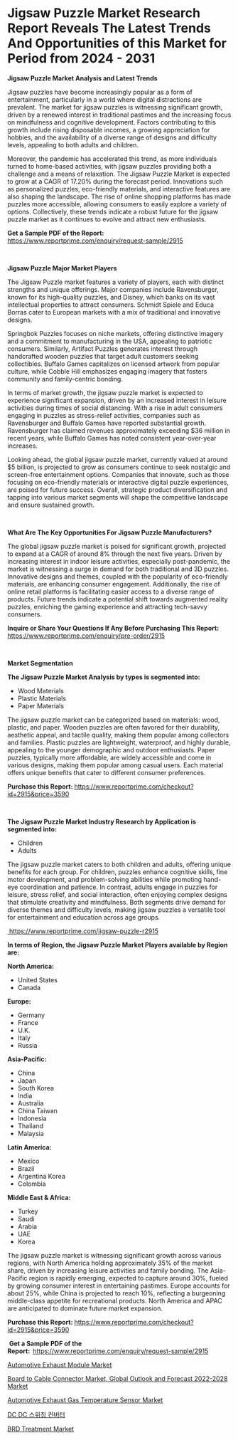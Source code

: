 <p><h1>Jigsaw Puzzle Market Research Report Reveals The Latest Trends And Opportunities of this Market for Period from 2024 - 2031</h1></p><p><strong>Jigsaw Puzzle Market Analysis and Latest Trends</strong></p>
<p><p>Jigsaw puzzles have become increasingly popular as a form of entertainment, particularly in a world where digital distractions are prevalent. The market for jigsaw puzzles is witnessing significant growth, driven by a renewed interest in traditional pastimes and the increasing focus on mindfulness and cognitive development. Factors contributing to this growth include rising disposable incomes, a growing appreciation for hobbies, and the availability of a diverse range of designs and difficulty levels, appealing to both adults and children.</p><p>Moreover, the pandemic has accelerated this trend, as more individuals turned to home-based activities, with jigsaw puzzles providing both a challenge and a means of relaxation. The Jigsaw Puzzle Market is expected to grow at a CAGR of 17.20% during the forecast period. Innovations such as personalized puzzles, eco-friendly materials, and interactive features are also shaping the landscape. The rise of online shopping platforms has made puzzles more accessible, allowing consumers to easily explore a variety of options. Collectively, these trends indicate a robust future for the jigsaw puzzle market as it continues to evolve and attract new enthusiasts.</p></p>
<p><strong>Get a Sample PDF of the Report:&nbsp;</strong> <a href="https://www.reportprime.com/enquiry/request-sample/2915">https://www.reportprime.com/enquiry/request-sample/2915</a></p>
<p>&nbsp;</p>
<p><strong>Jigsaw Puzzle Major Market Players</strong></p>
<p><p>The Jigsaw Puzzle market features a variety of players, each with distinct strengths and unique offerings. Major companies include Ravensburger, known for its high-quality puzzles, and Disney, which banks on its vast intellectual properties to attract consumers. Schmidt Spiele and Educa Borras cater to European markets with a mix of traditional and innovative designs. </p><p>Springbok Puzzles focuses on niche markets, offering distinctive imagery and a commitment to manufacturing in the USA, appealing to patriotic consumers. Similarly, Artifact Puzzles generates interest through handcrafted wooden puzzles that target adult customers seeking collectibles. Buffalo Games capitalizes on licensed artwork from popular culture, while Cobble Hill emphasizes engaging imagery that fosters community and family-centric bonding.</p><p>In terms of market growth, the jigsaw puzzle market is expected to experience significant expansion, driven by an increased interest in leisure activities during times of social distancing. With a rise in adult consumers engaging in puzzles as stress-relief activities, companies such as Ravensburger and Buffalo Games have reported substantial growth. Ravensburger has claimed revenues approximately exceeding $36 million in recent years, while Buffalo Games has noted consistent year-over-year increases.</p><p>Looking ahead, the global jigsaw puzzle market, currently valued at around $5 billion, is projected to grow as consumers continue to seek nostalgic and screen-free entertainment options. Companies that innovate, such as those focusing on eco-friendly materials or interactive digital puzzle experiences, are poised for future success. Overall, strategic product diversification and tapping into various market segments will shape the competitive landscape and ensure sustained growth.</p></p>
<p>&nbsp;</p>
<p><strong>What Are The Key Opportunities For Jigsaw Puzzle Manufacturers?</strong></p>
<p><p>The global jigsaw puzzle market is poised for significant growth, projected to expand at a CAGR of around 8% through the next five years. Driven by increasing interest in indoor leisure activities, especially post-pandemic, the market is witnessing a surge in demand for both traditional and 3D puzzles. Innovative designs and themes, coupled with the popularity of eco-friendly materials, are enhancing consumer engagement. Additionally, the rise of online retail platforms is facilitating easier access to a diverse range of products. Future trends indicate a potential shift towards augmented reality puzzles, enriching the gaming experience and attracting tech-savvy consumers.</p></p>
<p><strong>Inquire or Share Your Questions If Any Before Purchasing This Report:</strong> <a href="https://www.reportprime.com/enquiry/pre-order/2915">https://www.reportprime.com/enquiry/pre-order/2915</a></p>
<p>&nbsp;</p>
<p><strong>Market Segmentation</strong></p>
<p><strong>The Jigsaw Puzzle Market Analysis by types is segmented into:</strong></p>
<p><ul><li>Wood Materials</li><li>Plastic Materials</li><li>Paper Materials</li></ul></p>
<p><p>The jigsaw puzzle market can be categorized based on materials: wood, plastic, and paper. Wooden puzzles are often favored for their durability, aesthetic appeal, and tactile quality, making them popular among collectors and families. Plastic puzzles are lightweight, waterproof, and highly durable, appealing to the younger demographic and outdoor enthusiasts. Paper puzzles, typically more affordable, are widely accessible and come in various designs, making them popular among casual users. Each material offers unique benefits that cater to different consumer preferences.</p></p>
<p><strong>Purchase this Report:&nbsp;</strong><a href="https://www.reportprime.com/checkout?id=2915&price=3590">https://www.reportprime.com/checkout?id=2915&price=3590</a></p>
<p>&nbsp;</p>
<p><strong>The Jigsaw Puzzle Market Industry Research by Application is segmented into:</strong></p>
<p><ul><li>Children</li><li>Adults</li></ul></p>
<p><p>The jigsaw puzzle market caters to both children and adults, offering unique benefits for each group. For children, puzzles enhance cognitive skills, fine motor development, and problem-solving abilities while promoting hand-eye coordination and patience. In contrast, adults engage in puzzles for leisure, stress relief, and social interaction, often enjoying complex designs that stimulate creativity and mindfulness. Both segments drive demand for diverse themes and difficulty levels, making jigsaw puzzles a versatile tool for entertainment and education across age groups.</p></p>
<p><a href="https://www.reportprime.com/jigsaw-puzzle-r2915">&nbsp;https://www.reportprime.com/jigsaw-puzzle-r2915</a></p>
<p><strong>In terms of Region, the Jigsaw Puzzle Market Players available by Region are:</strong></p>
<p>
    <p> <strong> North America: </strong>
        <ul>
            <li>United States</li>
            <li>Canada</li>
        </ul>
        </p> 
    <p> <strong> Europe: </strong>
        <ul>
            <li>Germany</li>
            <li>France</li>
            <li>U.K.</li>
            <li>Italy</li>
            <li>Russia</li>
        </ul>
        </p> 
    <p> <strong> Asia-Pacific: </strong>
        <ul>
            <li>China</li>
            <li>Japan</li>
            <li>South Korea</li>
            <li>India</li>
            <li>Australia</li>
            <li>China Taiwan</li>
            <li>Indonesia</li>
            <li>Thailand</li>
            <li>Malaysia</li>
        </ul>
        </p> 
    <p> <strong> Latin America: </strong>
        <ul>
            <li>Mexico</li>
            <li>Brazil</li>
            <li>Argentina Korea</li>
            <li>Colombia</li>
        </ul>
        </p> 
    <p> <strong> Middle East & Africa: </strong>
        <ul>
            <li>Turkey</li>
            <li>Saudi</li>
            <li>Arabia</li>
            <li>UAE</li>
            <li>Korea</li>
        </ul>
    </p>
    </p>
<p><p>The jigsaw puzzle market is witnessing significant growth across various regions, with North America holding approximately 35% of the market share, driven by increasing leisure activities and family bonding. The Asia-Pacific region is rapidly emerging, expected to capture around 30%, fueled by growing consumer interest in entertaining pastimes. Europe accounts for about 25%, while China is projected to reach 10%, reflecting a burgeoning middle-class appetite for recreational products. North America and APAC are anticipated to dominate future market expansion.</p></p>
<p><strong>Purchase this Report: </strong><a href="https://www.reportprime.com/checkout?id=2915&price=3590">https://www.reportprime.com/checkout?id=2915&price=3590</a></p>
<p>&nbsp;<strong>Get a Sample PDF of the Report:&nbsp;&nbsp;</strong><a href="https://www.reportprime.com/enquiry/request-sample/2915">https://www.reportprime.com/enquiry/request-sample/2915</a></p>
<p><strong></strong></p>
<p><p><a href="https://issuu.com/reportprime-2/docs/automotive-exhaust-module-market-si_60d473fd2642e1">Automotive Exhaust Module Market</a></p><p><a href="https://www.linkedin.com/pulse/charting-future-comprehensive-analysis-global-board-cable-connector-g1tdf?trackingId=P4XU0JoMTfinlpWNJ3aZdw%3D%3D">Board to Cable Connector Market, Global Outlook and Forecast 2022-2028 Market</a></p><p><a href="https://issuu.com/reportprime-2/docs/automotive-exhaust-gas-temperature-_832971ff479fba">Automotive Exhaust Gas Temperature Sensor Market</a></p><p><a href="https://medium.com/@samiahussain82/%EA%B8%80%EB%A1%9C%EB%B2%8C-dc-dc-%EC%8A%A4%EC%9C%84%EC%B9%AD-%EC%BB%A8%EB%B2%84%ED%84%B0-%EC%82%B0%EC%97%85-%EC%97%B0%EA%B5%AC-%EB%B3%B4%EA%B3%A0%EC%84%9C-%EA%B2%BD%EC%9F%81-%ED%99%98%EA%B2%BD-%EC%8B%9C%EC%9E%A5-%EA%B7%9C%EB%AA%A8-%EC%A7%80%EC%97%AD-%ED%98%84%ED%99%A9-%EB%B0%8F-%EC%A0%84%EB%A7%9D-%EC%98%88%EC%B8%A1-2024-2031-2399b2b4022d">DC DC 스위칭 컨버터</a></p><p><a href="https://medium.com/@alexander.murray3455/brd-treatment-market-evolution-global-trends-and-regional-dynamics-2024-2031-380c6209b715">BRD Treatment Market</a></p></p>